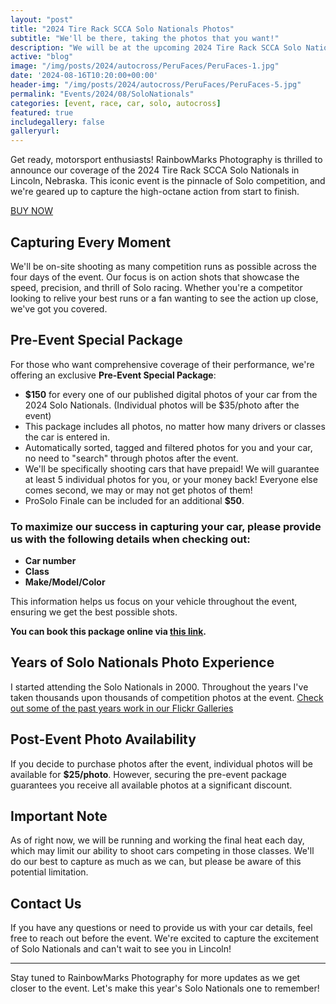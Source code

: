 ```yaml
---
layout: "post"
title: "2024 Tire Rack SCCA Solo Nationals Photos"
subtitle: "We'll be there, taking the photos that you want!"
description: "We will be at the upcoming 2024 Tire Rack SCCA Solo National Championships in Lincoln Nebraska, taking the photos that you want to see!"
active: "blog"
image: "/img/posts/2024/autocross/PeruFaces/PeruFaces-1.jpg"
date: '2024-08-16T10:20:00+00:00'
header-img: "/img/posts/2024/autocross/PeruFaces/PeruFaces-5.jpg"
permalink: "Events/2024/08/SoloNationals"
categories: [event, race, car, solo, autocross]
featured: true
includegallery: false
galleryurl: 
---
```

Get ready, motorsport enthusiasts! RainbowMarks Photography is thrilled to announce our coverage of the 2024 Tire Rack SCCA Solo Nationals in Lincoln, Nebraska. This iconic event is the pinnacle of Solo competition, and we're geared up to capture the high-octane action from start to finish.

[BUY NOW](https://rainbowmarks.square.site/product/2024-solo-nationals/4)

## Capturing Every Moment
We'll be on-site shooting as many competition runs as possible across the four days of the event. Our focus is on action shots that showcase the speed, precision, and thrill of Solo racing. Whether you're a competitor looking to relive your best runs or a fan wanting to see the action up close, we've got you covered.

## Pre-Event Special Package
For those who want comprehensive coverage of their performance, we're offering an exclusive **Pre-Event Special Package**:
- **$150** for every one of our published digital photos of your car from the 2024 Solo Nationals. (Individual photos will be $35/photo after the event)
- This package includes all photos, no matter how many drivers or classes the car is entered in.
- Automatically sorted, tagged and filtered photos for you and your car, no need to "search" through photos after the event.
- We'll be specifically shooting cars that have prepaid! We will guarantee at least 5 individual photos for you, or your money back! Everyone else comes second, we may or may not get photos of them!
- ProSolo Finale can be included for an additional **$50**.

### To maximize our success in capturing your car, please provide us with the following details when checking out:
- **Car number**
- **Class**
- **Make/Model/Color**

This information helps us focus on your vehicle throughout the event, ensuring we get the best possible shots.

**You can book this package online via [this link](https://rainbowmarks.square.site/product/2024-solo-nationals/4).**

## Years of Solo Nationals Photo Experience
I started attending the Solo Nationals in 2000. Throughout the years I've taken thousands upon thousands of competition photos at the event. [Check out some of the past years work in our Flickr Galleries](https://flickr.com/search/?user_id=17726343%40N00&view_all=1&text=nationals)

## Post-Event Photo Availability
If you decide to purchase photos after the event, individual photos will be available for **$25/photo**. However, securing the pre-event package guarantees you receive all available photos at a significant discount.

## Important Note
As of right now, we will be running and working the final heat each day, which may limit our ability to shoot cars competing in those classes. We'll do our best to capture as much as we can, but please be aware of this potential limitation.

## Contact Us
If you have any questions or need to provide us with your car details, feel free to reach out before the event. We're excited to capture the excitement of Solo Nationals and can't wait to see you in Lincoln!

---

Stay tuned to RainbowMarks Photography for more updates as we get closer to the event. Let's make this year's Solo Nationals one to remember!
